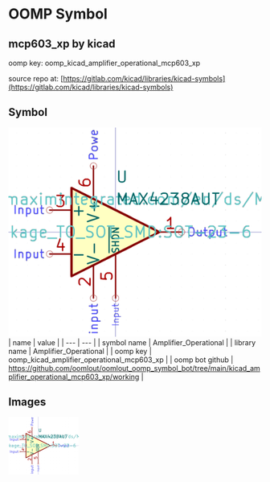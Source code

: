 # OOMP Symbol  
## mcp603_xp  by kicad  
  
oomp key: oomp_kicad_amplifier_operational_mcp603_xp  
  
source repo at: [https://gitlab.com/kicad/libraries/kicad-symbols](https://gitlab.com/kicad/libraries/kicad-symbols)  
## Symbol  
  
[![working.png](working_600.png)](working.png)  
| name | value | 
| --- | --- | 
| symbol name | Amplifier_Operational | 
| library name | Amplifier_Operational | 
| oomp key | oomp_kicad_amplifier_operational_mcp603_xp | 
| oomp bot github | https://github.com/oomlout/oomlout_oomp_symbol_bot/tree/main/kicad_amplifier_operational_mcp603_xp/working | 
## Images  
  
[![working.png](working_140.png)](working.png)  
